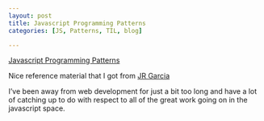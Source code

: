 ```yaml
---
layout: post
title: Javascript Programming Patterns
categories: [JS, Patterns, TIL, blog]

---
```


[Javascript Programming Patterns](href="http://www.klauskomenda.com/code/javascript-programming-patterns/#lazy")

Nice reference material that I got from [JR Garcia](href="http://twitter.com/#!/jrgarcia")

I&#8217;ve been away from web development for just a bit too long and have a lot of catching up to do with respect to all of the great work going on in the javascript space.
